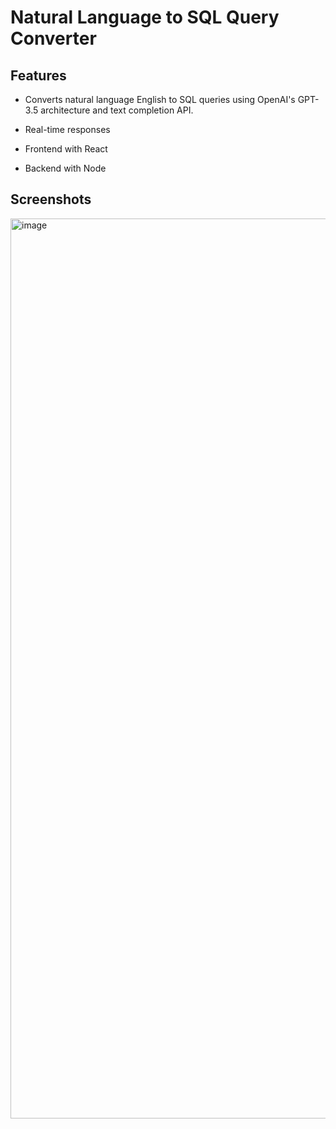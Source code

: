 # Natural Language to SQL Query Converter

## Features

- Converts natural language English to SQL queries using OpenAI's GPT-3.5 architecture and text completion API.

- Real-time responses

- Frontend with React

- Backend with Node

## Screenshots
<img width="1440" alt="image" src="https://github.com/ahsanbilal712/openai-sqlgenerator/assets/93867941/ffc2f6a0-3acd-4ba9-9132-1edabe20d41b">

